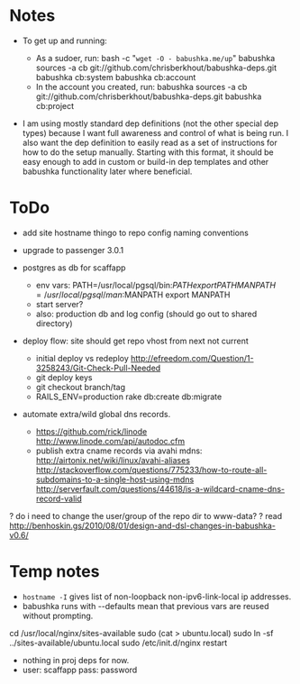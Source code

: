 # Notes

- To get up and running:
  - As a sudoer, run:
      bash -c "`wget -O - babushka.me/up`"
      babushka sources -a cb git://github.com/chrisberkhout/babushka-deps.git
      babushka cb:system
      babushka cb:account
  - In the account you created, run:
      babushka sources -a cb git://github.com/chrisberkhout/babushka-deps.git
      babushka cb:project

- I am using mostly standard dep definitions (not the other special dep types) because I want full awareness and control of what is being run. I also want the dep definition to easily read as a set of instructions for how to do the setup manually. Starting with this format, it should be easy enough to add in custom or build-in dep templates and other babushka functionality later where beneficial.

# ToDo

- add site hostname thingo to repo config naming conventions
- upgrade to passenger 3.0.1

- postgres as db for scaffapp
  - env vars:
    PATH=/usr/local/pgsql/bin:$PATH
    export PATH
    MANPATH=/usr/local/pgsql/man:$MANPATH
    export MANPATH
  - start server?
  - also: production db and log config (should go out to shared directory)

- deploy flow: site should get repo vhost from next not current
  - initial deploy vs redeploy
    http://efreedom.com/Question/1-3258243/Git-Check-Pull-Needed
  - git deploy keys
  - git checkout branch/tag
  - RAILS_ENV=production rake db:create db:migrate

- automate extra/wild global dns records.
  - https://github.com/rick/linode
    http://www.linode.com/api/autodoc.cfm
  - publish extra cname records via avahi mdns:
    http://airtonix.net/wiki/linux/avahi-aliases
    http://stackoverflow.com/questions/775233/how-to-route-all-subdomains-to-a-single-host-using-mdns
    http://serverfault.com/questions/44618/is-a-wildcard-cname-dns-record-valid
        
? do i need to change the user/group of the repo dir to www-data?
? read http://benhoskin.gs/2010/08/01/design-and-dsl-changes-in-babushka-v0.6/

# Temp notes

- `hostname -I` gives list of non-loopback non-ipv6-link-local ip addresses.
- babushka runs with --defaults mean that previous vars are reused without prompting.

cd /usr/local/nginx/sites-available
sudo (cat > ubuntu.local)
sudo ln -sf ../sites-available/ubuntu.local
sudo /etc/init.d/nginx restart

- nothing in proj deps for now.
- user: scaffapp
  pass: password


